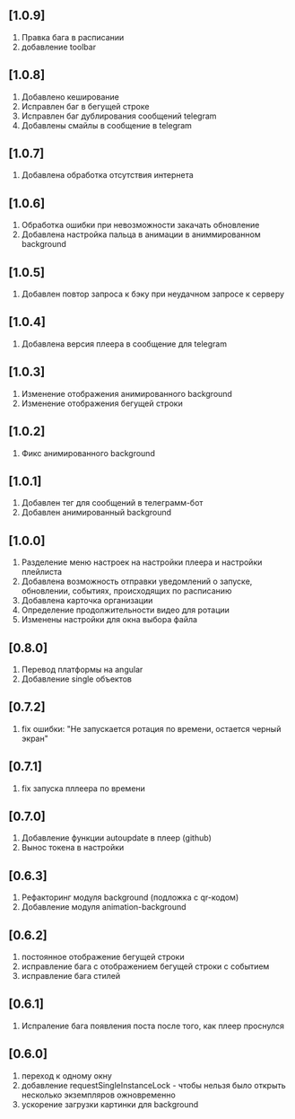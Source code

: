 ## [1.0.9]
1. Правка бага в расписании
2. добавление toolbar

## [1.0.8]
1. Добавлено кеширование
2. Исправлен баг в бегущей строке
3. Исправлен баг дублирования сообщений telegram
4. Добавлены смайлы в сообщение в telegram

## [1.0.7]
1. Добавлена обработка отсутствия интернета

## [1.0.6]
1. Обработка ошибки при невозможности закачать обновление
2. Добавлена настройка пальца в анимации в аниммированном background

## [1.0.5]
1. Добавлен повтор запроса к бэку при неудачном запросе к серверу

## [1.0.4]
1. Добавлена версия плеера в сообщение для telegram

## [1.0.3]
1. Изменение отображения анимированного background
2. Изменение отображения бегущей строки

## [1.0.2]
1. Фикс анимированного background

## [1.0.1]
1. Добавлен тег для сообщений в телеграмм-бот
2. Добавлен анимированный background

## [1.0.0]
1. Разделение меню настроек на настройки плеера и настройки плейлиста
2. Добавлена возможность отправки уведомлений о запуске, обновлении, событиях, происходящих по расписанию
3. Добавлена карточка организации
4. Определение продолжительности видео для ротации
5. Изменены настройки для окна выбора файла

## [0.8.0]
1. Перевод платформы на angular
2. Добавление single объектов

## [0.7.2]
1. fix ошибки: "Не запускается ротация по времени, остается черный экран"

## [0.7.1]
1. fix запуска пллеера по времени

## [0.7.0]
1. Добавление функции autoupdate в плеер (github)
2. Вынос токена в настройки

## [0.6.3]
1. Рефакторинг модуля background (подложка с qr-кодом)
2. Добавление модуля animation-background

## [0.6.2]
1. постоянное отображение бегущей строки
2. исправление бага с отображением бегущей строки с событием
3. исправление бага стилей

## [0.6.1]
1. Испраление бага появления поста после того, как плеер проснулся

## [0.6.0]
1. переход к одному окну
2. добавление requestSingleInstanceLock - чтобы нельзя было открыть несколько экземпляров ожновременно
3. ускорение загрузки картинки для background
